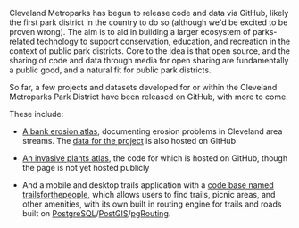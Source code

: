 Cleveland Metroparks has begun to release code and data via GitHub, likely the first park district in the country to do so (although we'd be excited to be proven wrong).  The aim is to aid in building a larger ecosystem of parks-related technology to support conservation, education, and recreation in the context of public park districts.  Core to the idea is that open source, and the sharing of code and data through media for open sharing are fundamentally a public good, and a natural fit for public park districts.

So far, a few projects and datasets developed for or within the Cleveland Metroparks Park District have been released on GitHub, with more to come.

These include:

* [A bank erosion atlas](http://cleveland-metroparks.github.io/behi/), documenting erosion problems in Cleveland area streams.  The [data for the project](https://github.com/cleveland-metroparks/cleveland-metroparks.github.io/blob/master/behi/data/behi_data_10-17.geojson) is also hosted on GitHub

* [An invasive plants atlas](https://github.com/cleveland-metroparks/invasive-plants-atlas), the code for which is hosted on GitHub, though the page is not yet hosted publicly

* And a mobile and desktop trails application with a [code base named trailsforthepeople](https://github.com/cleveland-metroparks/trailsforthepeople), which allows users to find trails, picnic areas, and other amenities, with its own built in routing engine for trails and roads built on [PostgreSQL](http://postgresql.org)/[PostGIS](http://postgis.net)/[pgRouting](http://pgrouting.org/).


